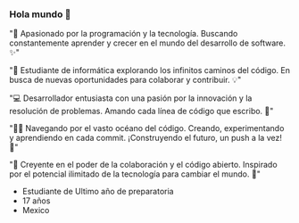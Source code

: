 ### Hola mundo 👋

"🚀 Apasionado por la programación y la tecnología. Buscando constantemente aprender y crecer en el mundo del desarrollo de software. ✨"

"🌱 Estudiante de informática explorando los infinitos caminos del código. En busca de nuevas oportunidades para colaborar y contribuir. 💡"

"💻 Desarrollador entusiasta con una pasión por la innovación y la resolución de problemas. Amando cada línea de código que escribo. 🎯"

"👨‍💻 Navegando por el vasto océano del código. Creando, experimentando y aprendiendo en cada commit. ¡Construyendo el futuro, un push a la vez! 🌊"

"🌟 Creyente en el poder de la colaboración y el código abierto. Inspirado por el potencial ilimitado de la tecnología para cambiar el mundo. 💬"
- Estudiante de Ultimo año de preparatoria
- 17 años
- Mexico

